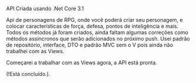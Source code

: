 API Criada usando .Net Core 3.1 

Api de personagens de RPG, onde você poderá criar seu personagem, e colocar características de força, defesa, pontos de inteligência e mais.
Todos os métodos já foram criados, ainda faltam algumas correções como métodos assíncronos que serão adicionados no próximo push.
Usei padrão de repositório, interface, DTO e padrão MVC sem o V pois ainda não trabalhei com as Views.

Começarei a trabalhar com as Views agora, a API está pronta.

(!Está concluído.).
